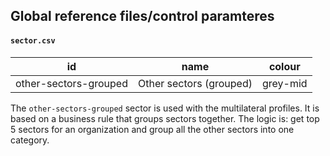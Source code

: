 ## Global reference files/control paramteres

#### `sector.csv`

id|name|colour
---|---|---
other-sectors-grouped|Other sectors (grouped)|grey-mid

The `other-sectors-grouped` sector is used with the multilateral profiles. It is based on a business rule that groups sectors together. The logic is: get top 5 sectors for an organization and group all the other sectors into one category.
